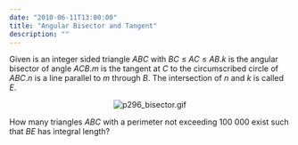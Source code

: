 ```yaml
---
date: "2010-06-11T13:00:00"
title: "Angular Bisector and Tangent"
description: ""
---
```


<p>
Given is an integer sided triangle <var>ABC</var> with <var>BC</var> ≤ <var>AC</var> ≤ <var>AB</var>.<var>k</var> is the angular bisector of angle <var>ACB</var>.<var>m</var> is the tangent at <var>C</var> to the circumscribed circle of <var>ABC</var>.<var>n</var> is a line parallel to <var>m</var> through <var>B</var>.
The intersection of <var>n</var> and <var>k</var> is called <var>E</var>.
</p>
<div align="center"><img alt="p296_bisector.gif" class="dark_img" src="/images/p296_bisector.gif"/></div>
<p>
How many triangles <var>ABC</var> with a perimeter not exceeding 100 000 exist such that <var>BE</var> has integral length?
</p>

